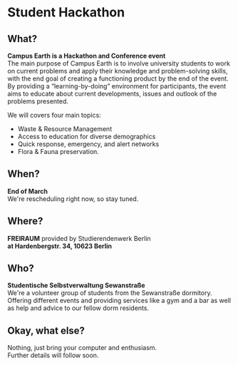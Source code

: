 # Student Hackathon

## What?
**Campus Earth is a Hackathon and Conference event**  
The main purpose of Campus Earth is to involve university students to work on current problems and apply their knowledge and problem-solving skills, with the end goal of creating a functioning product by the end of the event.  
By providing a “learning-by-doing” environment for participants, the event aims to educate about current developments, issues and outlook of the problems presented.

We will covers four main topics:  
- Waste & Resource Management
- Access to education for diverse demographics
- Quick response, emergency, and alert networks
- Flora & Fauna preservation.

## When?
**End of March**  
We're rescheduling right now, so stay tuned.

## Where?
**FREIRAUM** provided by Studierendenwerk Berlin  
**at Hardenbergstr. 34, 10623 Berlin**

## Who?
**Studentische Selbstverwaltung Sewanstraße**  
We're a volunteer group of students from the Sewanstraße dormitory.  
Offering different events and providing services like a gym and a bar as well as help and advice to our fellow dorm residents.

## Okay, what else?
Nothing, just bring your computer and enthusiasm.  
Further details will follow soon.
